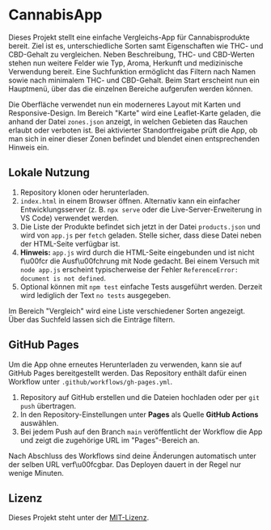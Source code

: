 # CannabisApp

Dieses Projekt stellt eine einfache Vergleichs-App für Cannabisprodukte bereit. Ziel ist es, unterschiedliche Sorten samt Eigenschaften wie THC- und CBD-Gehalt zu vergleichen. Neben Beschreibung, THC- und CBD-Werten stehen nun weitere Felder wie Typ, Aroma, Herkunft und medizinische Verwendung bereit. Eine Suchfunktion ermöglicht das Filtern nach Namen sowie nach minimalem THC- und CBD-Gehalt. Beim Start erscheint nun ein Hauptmenü, über das die einzelnen Bereiche aufgerufen werden können.

Die Oberfläche verwendet nun ein moderneres Layout mit Karten und Responsive-Design.
Im Bereich "Karte" wird eine Leaflet-Karte geladen, die anhand der Datei
`zones.json` anzeigt, in welchen Gebieten das Rauchen erlaubt oder verboten ist.
Bei aktivierter Standortfreigabe prüft die App, ob man sich in einer dieser
Zonen befindet und blendet einen entsprechenden Hinweis ein.

## Lokale Nutzung

1. Repository klonen oder herunterladen.
2. `index.html` in einem Browser öffnen. Alternativ kann ein einfacher
   Entwicklungsserver (z. B. `npx serve` oder die Live-Server-Erweiterung in VS Code)
   verwendet werden.
3. Die Liste der Produkte befindet sich jetzt in der Datei `products.json` und
   wird von `app.js` per `fetch` geladen. Stelle sicher, dass diese Datei neben
   der HTML-Seite verfügbar ist.
4. **Hinweis:** `app.js` wird durch die HTML-Seite eingebunden und ist nicht f\u00fcr
   die Ausf\u00fchrung mit Node gedacht. Bei einem Versuch mit `node app.js` erscheint
   typischerweise der Fehler `ReferenceError: document is not defined`.
5. Optional können mit `npm test` einfache Tests ausgeführt werden. Derzeit
   wird lediglich der Text `no tests` ausgegeben.

Im Bereich "Vergleich" wird eine Liste verschiedener Sorten angezeigt. Über das
Suchfeld lassen sich die Einträge filtern.

## GitHub Pages

Um die App ohne erneutes Herunterladen zu verwenden, kann sie auf GitHub Pages
bereitgestellt werden. Das Repository enthält dafür einen Workflow unter
`.github/workflows/gh-pages.yml`.

1. Repository auf GitHub erstellen und die Dateien hochladen oder per `git push`
   übertragen.
2. In den Repository-Einstellungen unter **Pages** als Quelle **GitHub Actions**
   auswählen.
3. Bei jedem Push auf den Branch `main` veröffentlicht der Workflow die App und
   zeigt die zugehörige URL im "Pages"-Bereich an.

Nach Abschluss des Workflows sind deine Änderungen automatisch unter der selben
URL verf\u00fcgbar. Das Deployen dauert in der Regel nur wenige Minuten.

## Lizenz

Dieses Projekt steht unter der [MIT-Lizenz](LICENSE).
